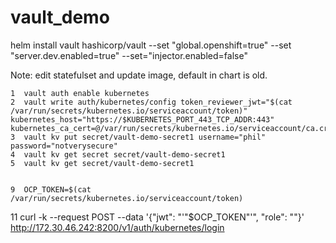 # vault_demo
helm install vault hashicorp/vault     --set "global.openshift=true"     --set "server.dev.enabled=true" --set="injector.enabled=false"

Note: edit statefulset and update image, default in chart is old. 


    1  vault auth enable kubernetes
    2  vault write auth/kubernetes/config token_reviewer_jwt="$(cat /var/run/secrets/kubernetes.io/serviceaccount/token)" kubernetes_host="https://$KUBERNETES_PORT_443_TCP_ADDR:443" kubernetes_ca_cert=@/var/run/secrets/kubernetes.io/serviceaccount/ca.crt
    3  vault kv put secret/vault-demo-secret1 username="phil" password="notverysecure"
    4  vault kv get secret secret/vault-demo-secret1
    5  vault kv get secret/vault-demo-secret1


    9  OCP_TOKEN=$(cat /var/run/secrets/kubernetes.io/serviceaccount/token)
   11  curl -k --request POST --data '{"jwt": "'"$OCP_TOKEN"'", "role": ""}' http://172.30.46.242:8200/v1/auth/kubernetes/login
